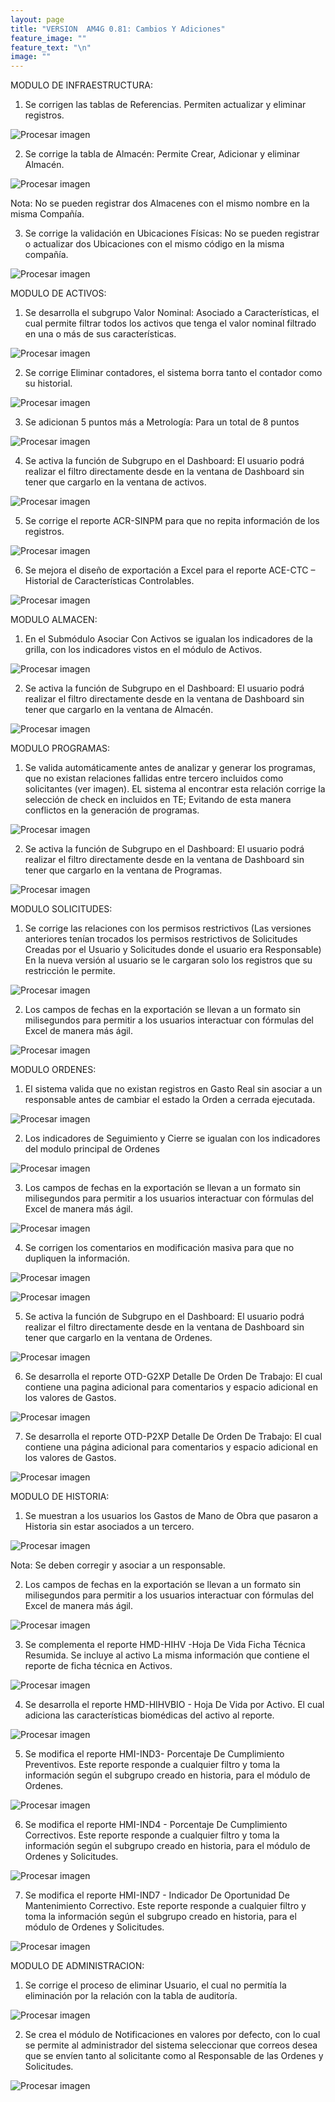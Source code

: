 ```yaml
---
layout: page
title: "VERSION  AM4G 0.81: Cambios Y Adiciones"
feature_image: ""
feature_text: "\n"
image: ""
---
```

MODULO DE INFRAESTRUCTURA:

1. Se corrigen las tablas de Referencias. Permiten actualizar y eliminar registros.

![Procesar imagen](https://ayuda.winsoftware.com.co/assets/images/uploads/Referencias.png)

2. Se corrige la tabla de Almacén:  Permite Crear, Adicionar y eliminar Almacén.

![Procesar imagen](https://ayuda.winsoftware.com.co/assets/images/uploads/Almacen.png)

Nota: No se pueden registrar dos Almacenes con el mismo nombre en la misma Compañía.


3. Se corrige la validación en Ubicaciones Físicas: No se pueden registrar o actualizar dos Ubicaciones con el mismo código en la misma compañía.

![Procesar imagen](https://ayuda.winsoftware.com.co/assets/images/uploads/UbiFIsi.png)


MODULO DE ACTIVOS:

1. Se desarrolla el subgrupo Valor Nominal: Asociado a Características, el cual permite filtrar todos los activos que tenga el valor nominal filtrado en una o más de sus características.

![Procesar imagen](https://ayuda.winsoftware.com.co/assets/images/uploads/ValorNominal.png)

2. Se corrige Eliminar contadores, el sistema borra tanto el contador como su historial.

![Procesar imagen](https://ayuda.winsoftware.com.co/assets/images/uploads/DeleteCont.png)

3. Se adicionan 5 puntos más a Metrología: Para un total de 8 puntos

![Procesar imagen](https://ayuda.winsoftware.com.co/assets/images/uploads/AddMetrol.png)

4. Se activa la función de Subgrupo en el Dashboard: El usuario podrá realizar el filtro directamente desde en la ventana de Dashboard sin tener que cargarlo en la ventana de activos.

![Procesar imagen](https://ayuda.winsoftware.com.co/assets/images/uploads/DashAct.png)

5. Se corrige el reporte ACR-SINPM para que no repita información de los registros.

![Procesar imagen](https://ayuda.winsoftware.com.co/assets/images/uploads/RepACRSINPM.png)

6. Se mejora el diseño de exportación a Excel para el reporte ACE-CTC – Historial de Características Controlables.

![Procesar imagen](https://ayuda.winsoftware.com.co/assets/images/uploads/RepACECTC.png)


MODULO ALMACEN:

1. En el Submódulo Asociar Con Activos se igualan los indicadores de la grilla, con los indicadores vistos en el módulo de Activos.

![Procesar imagen](https://ayuda.winsoftware.com.co/assets/images/uploads/AsociarActivos.png)


 

2. Se activa la función de Subgrupo en el Dashboard: El usuario podrá realizar el filtro directamente desde en la ventana de Dashboard sin tener que cargarlo en la ventana de Almacén.

![Procesar imagen](https://ayuda.winsoftware.com.co/assets/images/uploads/DashAlmacen.png)


 



MODULO PROGRAMAS:

1. Se valida automáticamente antes de analizar y generar los programas, que no existan relaciones fallidas entre tercero incluidos como solicitantes (ver imagen). EL sistema al encontrar esta relación corrige la selección de check en incluidos en TE; Evitando de esta manera conflictos en la generación de programas.


 
![Procesar imagen](https://ayuda.winsoftware.com.co/assets/images/uploads/ProgError.png)




2. Se activa la función de Subgrupo en el Dashboard: El usuario podrá realizar el filtro directamente desde en la ventana de Dashboard sin tener que cargarlo en la ventana de Programas.


 
![Procesar imagen](https://ayuda.winsoftware.com.co/assets/images/uploads/DashProg.png)



MODULO SOLICITUDES:



1. Se corrige las relaciones con los permisos restrictivos (Las versiones anteriores tenían trocados los permisos restrictivos de Solicitudes Creadas por el Usuario y Solicitudes donde el usuario era Responsable)
En la nueva versión al usuario se le cargaran solo los registros que su restricción le permite.

![Procesar imagen](https://ayuda.winsoftware.com.co/assets/images/uploads/PermitSS.png)


 
2. Los campos de fechas en la exportación se llevan a un formato sin milisegundos para permitir a los usuarios interactuar con fórmulas del Excel de manera más ágil.

![Procesar imagen](https://ayuda.winsoftware.com.co/assets/images/uploads/ExportSS.png)



 





MODULO ORDENES:



1. El sistema valida que no existan registros en Gasto Real sin asociar a un responsable antes de cambiar el estado la Orden a cerrada ejecutada.

![Procesar imagen](https://ayuda.winsoftware.com.co/assets/images/uploads/ValidOT.png)


 





2. Los indicadores de Seguimiento y Cierre se igualan con los indicadores del modulo principal de Ordenes

![Procesar imagen](https://ayuda.winsoftware.com.co/assets/images/uploads/TraceCloseInd.png) 

 




3. Los campos de fechas en la exportación se llevan a un formato sin milisegundos para permitir a los usuarios interactuar con fórmulas del Excel de manera más ágil.

![Procesar imagen](https://ayuda.winsoftware.com.co/assets/images/uploads/ExportOT.png)



 











4. Se corrigen los comentarios en modificación masiva para que no dupliquen la información.

![Procesar imagen](https://ayuda.winsoftware.com.co/assets/images/uploads/ModComU.png) 


 
![Procesar imagen](https://ayuda.winsoftware.com.co/assets/images/uploads/ModComD.png)
 

5. Se activa la función de Subgrupo en el Dashboard: El usuario podrá realizar el filtro directamente desde en la ventana de Dashboard sin tener que cargarlo en la ventana de Ordenes.  

![Procesar imagen](https://ayuda.winsoftware.com.co/assets/images/uploads/DashOT.png)




6. Se desarrolla el reporte OTD-G2XP  Detalle De Orden De Trabajo: El cual contiene una pagina adicional para comentarios y espacio adicional en los valores de Gastos.

![Procesar imagen](https://ayuda.winsoftware.com.co/assets/images/uploads/RepOTD-G2XP.png)


 


7. Se desarrolla el reporte OTD-P2XP  Detalle De Orden De Trabajo: El cual contiene una página adicional para comentarios y espacio adicional en los valores de Gastos.

![Procesar imagen](https://ayuda.winsoftware.com.co/assets/images/uploads/RepOTD-P2XP.png)


 




MODULO DE HISTORIA:



1. Se muestran a los usuarios los Gastos de Mano de Obra que pasaron a Historia sin estar asociados a un tercero.

![Procesar imagen](https://ayuda.winsoftware.com.co/assets/images/uploads/GastRRespHI.png)


 

Nota: Se deben corregir y asociar a un responsable.


2. Los campos de fechas en la exportación se llevan a un formato sin milisegundos para permitir a los usuarios interactuar con fórmulas del Excel de manera más ágil.

 
![Procesar imagen](https://ayuda.winsoftware.com.co/assets/images/uploads/ExportHI.png)


 




3. Se complementa el reporte HMD-HIHV -Hoja De Vida Ficha Técnica Resumida. Se incluye al activo
La misma información que contiene el reporte de ficha técnica en Activos.

![Procesar imagen](https://ayuda.winsoftware.com.co/assets/images/uploads/RepHMDHIHV.png)


 


4. Se desarrolla el reporte HMD-HIHVBIO - Hoja De Vida por Activo. El cual adiciona las características biomédicas del activo al reporte.

![Procesar imagen](https://ayuda.winsoftware.com.co/assets/images/uploads/RepHMDHIHVBIO.png)


 

5. Se modifica el reporte HMI-IND3- Porcentaje De Cumplimiento Preventivos. Este reporte responde a cualquier filtro y toma la información según el subgrupo creado en historia, para el módulo de Ordenes.

![Procesar imagen](https://ayuda.winsoftware.com.co/assets/images/uploads/RepHMIIND3.png)

 

6. Se modifica el reporte HMI-IND4 - Porcentaje De Cumplimiento Correctivos. Este reporte responde a cualquier filtro y toma la información según el subgrupo creado en historia, para el módulo de Ordenes y Solicitudes.

![Procesar imagen](https://ayuda.winsoftware.com.co/assets/images/uploads/RepHMIIND4.png)

 

7. Se modifica el reporte HMI-IND7 - Indicador De Oportunidad De Mantenimiento Correctivo. Este reporte responde a cualquier filtro y toma la información según el subgrupo creado en historia, para el módulo de Ordenes y Solicitudes.

![Procesar imagen](https://ayuda.winsoftware.com.co/assets/images/uploads/RepHMIIND7.png)


 




MODULO DE ADMINISTRACION:



1. Se corrige el proceso de eliminar Usuario, el cual no permitía la eliminación por la relación con la tabla de auditoría.

![Procesar imagen](https://ayuda.winsoftware.com.co/assets/images/uploads/DeleteUser.png) 


 


2. Se crea el módulo de Notificaciones en valores por defecto, con lo cual se permite al administrador del sistema seleccionar que correos desea que se envíen tanto al solicitante como al Responsable de las Ordenes y Solicitudes. 

![Procesar imagen](https://ayuda.winsoftware.com.co/assets/images/uploads/Notificaciones.png)


 

